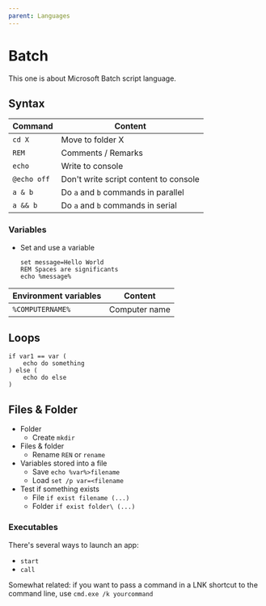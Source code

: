 ```yaml
---
parent: Languages
---
```


# Batch

This one is about Microsoft Batch script language.

## Syntax

Command | Content
-|-
`cd X` | Move to folder X
`REM` | Comments / Remarks
`echo` | Write to console
`@echo off` | Don't write script content to console
`a & b` | Do `a` and `b` commands in parallel
`a && b` | Do `a` and `b` commands in serial

### Variables

* Set and use a variable

    ```batch
    set message=Hello World
    REM Spaces are significants
    echo %message%
    ```

Environment variables | Content
-|-
`%COMPUTERNAME%` | Computer name

## Loops

```batch
if var1 == var (
    echo do something
) else (
    echo do else
)
```

## Files & Folder

* Folder
    * Create `mkdir`
* Files & folder
    * Rename `REN` or `rename`
* Variables stored into a file
    * Save `echo %var%>filename`
    * Load `set /p var=<filename`
* Test if something exists
    * File `if exist filename (...)`
    * Folder `if exist folder\ (...)`

### Executables

There's several ways to launch an app:

* `start`
* `call`

Somewhat related: if you want to pass a command in a LNK shortcut to the command line, use `cmd.exe /k yourcommand`

